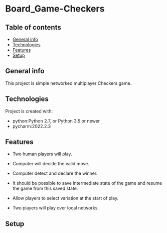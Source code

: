 # Board_Game-Checkers
## Table of contents
* [General info](#general-info)
* [Technologies](#technologies)
* [Features](#features)
* [Setup](#Setup)


## General info

This project is simple networked multiplayer Checkers game.

## Technologies

Project is created with:
 * python:Python 2.7, or Python 3.5 or newer
 * pycharm:2022.2.3

 ## Features

 * Two human players will play.
 * Computer will decide the valid move.
 * Computer  detect and declare the winner.

 * It should be possible to save intermediate state of the game and resume the game from this saved state.
 * Allow players to select variation at the start of play.
* Two players will play over local networks.



## Setup
